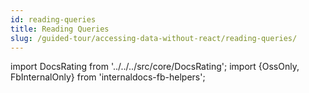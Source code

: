 ```yaml
---
id: reading-queries
title: Reading Queries
slug: /guided-tour/accessing-data-without-react/reading-queries/
---
```


import DocsRating from '../../../src/core/DocsRating';
import {OssOnly, FbInternalOnly} from 'internaldocs-fb-helpers';



<DocsRating />
